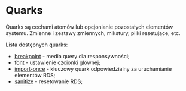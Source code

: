 # Quarks

Quarks są cechami atomów lub opcjonlanie pozostałych elementów systemu. Zmienne i zestawy zmiennych, mikstury, pliki resetujące, etc.

Lista dostępnych quarks:

- [breakpoint](/docs/quarks/breakpoint) - media query dla responsywności;
- [font](/docs/quarks/font) - ustawienie czcionki glównej;
- [import-once](/docs/quarks/import-once) - kluczowy quark odpowiedzialny za uruchamianie elementów RDS;
- [sanitize](/docs/quarks/sanitize) - resetowanie RDS;
